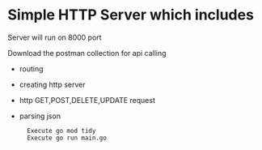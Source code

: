 # Simple HTTP Server which includes
Server will run on 8000 port

Download the postman collection for api calling 
  - routing 
  - creating http server
  - http GET,POST,DELETE,UPDATE request
  - parsing json


    

          Execute go mod tidy    
          Execute go run main.go


